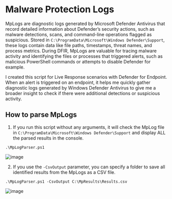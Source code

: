 # Malware Protection Logs

MpLogs are diagnostic logs generated by Microsoft Defender Antivirus that record detailed information about Defender’s security actions, such as malware detections, scans, and command-line operations flagged as suspicious. Stored in `C:\ProgramData\Microsoft\Windows Defender\Support`, these logs contain data like file paths, timestamps, threat names, and process metrics. During DFIR, MpLogs are valuable for tracing malware activity and identifying the files or processes that triggered alerts, such as malicious PowerShell commands or attempts to disable Defender for example. 

I created this script for Live Response scenarios with Defender for Endpoint. When an alert is triggered on an endpoint, it helps me quickly gather diagnostic logs generated by Windows Defender Antivirus to give me a broader insight to check if there were additional detections or suspicious activity.

## How to parse MpLogs

1. If you run this script without any arguments, it will check the MpLog file in `C:\ProgramData\Microsoft\Windows Defender\Support` and display ALL the parsed results in the console.

```
.\MpLogParser.ps1
```

![image](https://github.com/user-attachments/assets/bcd28891-cffd-4da0-97fa-9467ce4b137f)

2. If you use the `-CsvOutput` parameter, you can specify a folder to save all identified results from the MpLogs as a CSV file.

```
.\MpLogParser.ps1 -CsvOutput C:\MpResults\Results.csv
```

![image](https://github.com/user-attachments/assets/747f5cf4-eba9-42e9-b151-59e9150d53c9)


